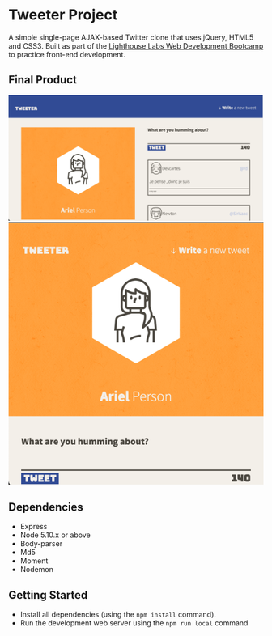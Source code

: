 # Tweeter Project

A simple single-page AJAX-based Twitter clone that uses jQuery, HTML5 and CSS3. Built as part of the [Lighthouse Labs Web Development Bootcamp](https://www.lighthouselabs.ca/en/web-development-bootcamp) to practice front-end development.

## Final Product

!["Screenshot of desktop view"](https://github.com/josephblais/tweeter/blob/master/docs/desktop.png)
!["Screenshot of mobile view"](https://github.com/josephblais/tweeter/blob/master/docs/mobile.png)

## Dependencies

- Express
- Node 5.10.x or above
- Body-parser
- Md5
- Moment
- Nodemon

## Getting Started

- Install all dependencies (using the `npm install` command).
- Run the development web server using the `npm run local` command

